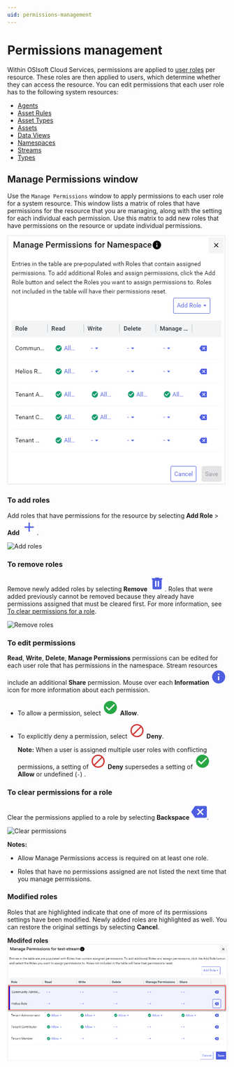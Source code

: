 ```yaml
---
uid: permissions-management
---
```


# Permissions management

Within OSIsoft Cloud Services, permissions are applied to [user roles](xref:ccRoles) per resource. These roles are then applied to users, which determine whether they can access the resource. You can edit permissions that each user role has to the following system resources: 

- [Agents](xref:manage-agent-permissions)
- [Asset Rules](xref:manage-asset-rules-permissions)
- [Asset Types](xref:manage-asset-type-permissions)
- [Assets](xref:manage-asset-permissions)
- [Data Views](xref:manage-data-views-permissions)
- [Namespaces](xref:namespaces-manage-permissions)
- [Streams](xref:streams-manage-stream-permissions)
- [Types](xref:types-manage-permissions)

## Manage Permissions window

Use the `Manage Permissions` window to apply permissions to each user role for a system resource. This window lists a matrix of roles that have permissions for the resource that you are managing, along with the setting for each individual each permission. Use this matrix to add new roles that have permissions on the resource or update individual permissions.

![Manage permissions](./images/manage-permissions-window.png)

### To add roles

Add roles that have permissions for the resource by selecting **Add Role** > **Add** ![Add](../_icons/branded/plus.svg).

![Add roles](./images/manage-stream-permissions-add-roles.gif)

### To remove roles

Remove newly added roles by selecting **Remove** ![Remove](../_icons/branded/trash-can.svg). Roles that were added previously cannot be removed because they already have permissions assigned that must be cleared first. For more information, see [To clear permissions for a role](#to-clear-permissions-for-a-role).

![Remove roles](./images/manage-stream-permissions-remove-role.gif)

### To edit permissions

**Read**, **Write**, **Delete**, **Manage Permissions** permissions can be edited for each user role that has permissions in the namespace. Stream resources include an additional **Share** permission. Mouse over each **Information** ![Information](../_icons/branded/information.svg) icon for more information about each permission.

- To allow a permission, select ![Allow](../_icons/custom/check-circle.svg) **Allow**.

- To explicitly deny a permission, select ![Deny](../_icons/custom/cancel.svg) **Deny**. 

    **Note:** When a user is assigned multiple user roles with conflicting permissions, a setting of ![Deny](../_icons/custom/cancel.svg) **Deny** supersedes a setting of ![Allow](../_icons/custom/check-circle.svg) **Allow** or undefined (`-`) .

### To clear permissions for a role
    
Clear the permissions applied to a role by selecting **Backspace** ![Backspace](../_icons/branded/backspace.svg).

![Clear permissions](./images/manage-stream-permissions-clear-permissions.gif) 

**Notes:**

- Allow Manage Permissions access is required on at least one role.
                          
- Roles that have no permissions assigned are not listed the next time that you manage permissions.

### Modified roles

Roles that are highlighted indicate that one of more of its permissions settings have been modified. Newly added roles are highlighted as well. You can restore the original settings by selecting **Cancel**.

**Modifed roles**
![Modified roles](./images/highlighted-roles.png)

